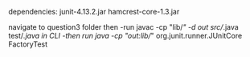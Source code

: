 dependencies:
junit-4.13.2.jar
hamcrest-core-1.3.jar

navigate to question3 folder then
-run javac -cp "lib/*" -d out src/*.java test/*.java in CLI
-then run java -cp "out:lib/*" org.junit.runner.JUnitCore FactoryTest

